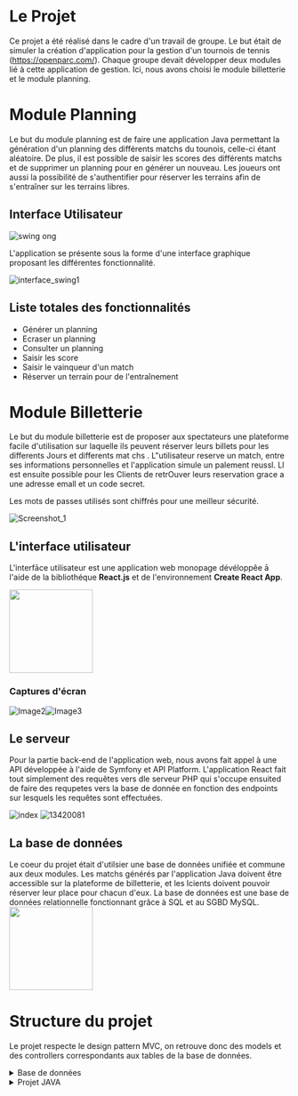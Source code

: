 # Le Projet

Ce projet a été réalisé dans le cadre d'un travail de groupe. Le but était de simuler la création d'application pour la gestion d'un tournois de tennis (https://openparc.com/).
Chaque groupe devait développer deux modules lié à cette application de gestion. Ici, nous avons choisi le module billetterie et le module planning.

# Module Planning

Le but du module planning est de faire une application Java permettant la génération d'un planning des différents matchs du tounois, celle-ci étant aléatoire. De plus, il est possible de saisir les scores des différents matchs et de supprimer un planning pour en générer un nouveau. Les joueurs ont aussi la possibilité de s'authentifier pour réserver les terrains afin de s'entraîner sur les terrains libres.


## Interface Utilisateur

![swing ong](https://user-images.githubusercontent.com/17174941/157524488-220ea6f7-e7ae-4d31-b134-6f535aa9e5f5.png)

L'application se présente sous la forme d'une interface graphique proposant les différentes fonctionnalité.

![interface_swing1](https://user-images.githubusercontent.com/17174941/157525049-8d5484ad-985b-4ad3-a315-3875236f1f2e.png)

## Liste totales des fonctionnalités

* Générer un planning
* Ecraser un planning
* Consulter un planning
* Saisir les score
* Saisir le vainqueur d'un match
* Réserver un terrain pour de l'entraînement

# Module Billetterie

Le but du module billetterie est de proposer aux spectateurs une plateforme facile d'utilisation sur laquelle ils peuvent réserver leurs billets pour les differents
Jours et differents mat chs . L"utilisateur reserve un match, entre ses informations personnelles et l'application simule un palement reussl. Ll est ensuite possible
pour les Clients de retrOuver leurs reservation grace a une adresse emall et un code secret.

Les mots de passes utilisés sont chiffrés pour une meilleur sécurité.

![Screenshot_1](https://user-images.githubusercontent.com/17174941/157530701-c077b114-82fe-4b4c-a90d-89c36a45e419.png)

## L'interface utilisateur

L'interfāce utilisateur est une application web monopage dévéloppêe ā l'aide de la bibliothéque **React.js** et de l'environnement **Create React App**.

<img src="https://user-images.githubusercontent.com/17174941/157527435-b0c80fe1-2040-49bf-8a48-8aa41b4a1924.png" width="150px" heigh="150px">

### Captures d'écran

![Image2](https://user-images.githubusercontent.com/17174941/157527797-7dc29dab-2aaf-4255-91b3-93ed5afdb3e5.png)![Image3](https://user-images.githubusercontent.com/17174941/157527808-cb84ecc9-416d-465c-bb8b-436299f3eb27.png)

## Le serveur

Pour la partie back-end de l'application web, nous avons fait appel à une API développée à l'aide de Symfony et API Platform. L'application React fait tout simplement des requêtes vers dle serveur PHP qui s'occupe ensuited de faire des requpetes vers la base de donnée en fonction des endpoints sur lesquels les requêtes sont effectuées.

![index](https://user-images.githubusercontent.com/17174941/157529492-50829bfa-c807-4a06-85ac-cfe72d84001c.png)
![13420081](https://user-images.githubusercontent.com/17174941/157529663-091520d2-c656-469a-bffd-e8f808ff3f79.png)

## La base de données

Le coeur du projet était d'utilsier une base de données unifiée et commune aux deux modules. Les matchs générés par l'application Java doivent être accessible sur la plateforme de billetterie, et les lcients doivent pouvoir réserver leur place pour chacun d'eux.
La base de données est une base de données relationnelle fonctionnant grâce à SQL et au SGBD MySQL.
<img src="https://user-images.githubusercontent.com/17174941/157530335-c1458168-551f-4d89-a980-c11fa6d0145b.png" height="150px" width="150px">

# Structure du projet

Le projet respecte le design pattern MVC, on retrouve donc des models et des controllers correspondants aux tables de la base de données.

<details close>
<summary>Base de données</summary>
  
![bdd](https://user-images.githubusercontent.com/17174941/157530901-474b8e36-3114-492a-9bcb-fb30b82f838c.png)

</details>

<details close>
  <summary>Projet JAVA</summary>
  
  ![Image5](https://user-images.githubusercontent.com/17174941/157531406-f804f08f-49db-47d0-8320-d00a0b575f33.png)
  
</details>
